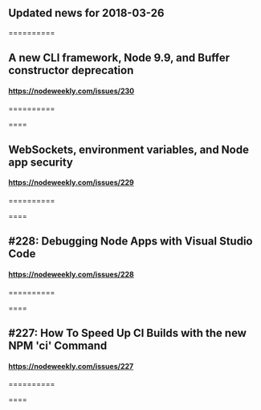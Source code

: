 ## Updated news for 2018-03-26 

==========
## A new CLI framework, Node 9.9, and Buffer constructor deprecation
#### https://nodeweekly.com/issues/230

==========

====
## WebSockets, environment variables, and Node app security
#### https://nodeweekly.com/issues/229

==========

====
## #228: Debugging Node Apps with Visual Studio Code
#### https://nodeweekly.com/issues/228

==========

====
## #227: How To Speed Up CI Builds with the new NPM 'ci' Command
#### https://nodeweekly.com/issues/227

==========

====
